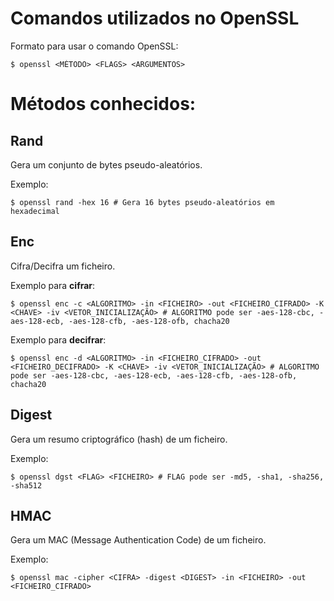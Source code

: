 # Comandos utilizados no OpenSSL

Formato para usar o comando OpenSSL:
```console
$ openssl <MÉTODO> <FLAGS> <ARGUMENTOS>
```

# Métodos conhecidos:

## Rand
Gera um conjunto de bytes pseudo-aleatórios.

Exemplo:
```console
$ openssl rand -hex 16 # Gera 16 bytes pseudo-aleatórios em hexadecimal
```

## Enc
Cifra/Decifra um ficheiro.

Exemplo para **cifrar**:
```console
$ openssl enc -c <ALGORITMO> -in <FICHEIRO> -out <FICHEIRO_CIFRADO> -K <CHAVE> -iv <VETOR_INICIALIZAÇÃO> # ALGORITMO pode ser -aes-128-cbc, -aes-128-ecb, -aes-128-cfb, -aes-128-ofb, chacha20
```

Exemplo para **decifrar**:
```console
$ openssl enc -d <ALGORITMO> -in <FICHEIRO_CIFRADO> -out <FICHEIRO_DECIFRADO> -K <CHAVE> -iv <VETOR_INICIALIZAÇÃO> # ALGORITMO pode ser -aes-128-cbc, -aes-128-ecb, -aes-128-cfb, -aes-128-ofb, chacha20
```

## Digest
Gera um resumo criptográfico (hash) de um ficheiro.

Exemplo:
```console
$ openssl dgst <FLAG> <FICHEIRO> # FLAG pode ser -md5, -sha1, -sha256, -sha512
```

## HMAC
Gera um MAC (Message Authentication Code) de um ficheiro.

Exemplo:
```console
$ openssl mac -cipher <CIFRA> -digest <DIGEST> -in <FICHEIRO> -out <FICHEIRO_CIFRADO> 